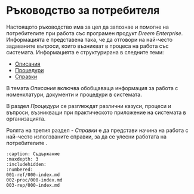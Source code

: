 # Ръководство за потребителя

Настоящото ръководство има за цел да запознае и помогне на потребителите при работа със програмен продукт *Dreem Enterprise*. Информацията е представена така, че да отговори на най-често задаваните въпроси, които възникват в процеса на работа със системата.
Информацията е структурирана в следните теми:

 - [Описания](001-ref/000-index.md)
 - [Процедури](002-proc/000-index.md)
 - [Справки](003-rep/000-index.md)

В темата *Описания* включва обобщаваща информация за работа с номенклатури, документи и процедури в системата.

В раздел *Процедури* се разглеждат различни казуси, процеси и въпроси, възникващи при практическото приложение на системата в организацията.

Ролята на третия раздел - *Справки* е да представи начина на работа с най–често използваните справки, за да се улесни работата на потребителите .

```{toctree}
:caption: Съдържание
:maxdepth: 3
:includehidden:
:numbered:
001-ref/000-index.md
002-proc/000-index.md
003-rep/000-index.md
```
